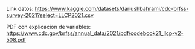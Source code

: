 Link datos: https://www.kaggle.com/datasets/dariushbahrami/cdc-brfss-survey-2021?select=LLCP2021.csv

PDF con explicacion de variables: https://www.cdc.gov/brfss/annual_data/2021/pdf/codebook21_llcp-v2-508.pdf

